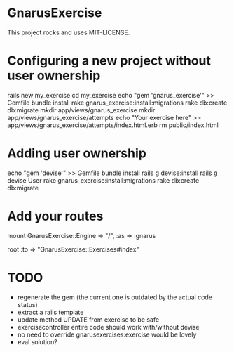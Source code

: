 GnarusExercise
==============

This project rocks and uses MIT-LICENSE.

Configuring a new project without user ownership
================================================

rails new my_exercise
cd my_exercise
echo "gem 'gnarus_exercise'" >> Gemfile
bundle install
rake gnarus_exercise:install:migrations
rake db:create db:migrate
mkdir app/views/gnarus_exercise
mkdir app/views/gnarus_exercise/attempts
echo "Your exercise here" >> app/views/gnarus_exercise/attempts/index.html.erb
rm public/index.html

Adding user ownership
=====================

echo "gem 'devise'" >> Gemfile
bundle install
rails g devise:install
rails g devise User
rake gnarus_exercise:install:migrations
rake db:create db:migrate

Add your routes
===============

mount GnarusExercise::Engine => "/", :as => :gnarus

root :to => "GnarusExercise::Exercises#index"


TODO
====

- regenerate the gem (the current one is outdated by the actual code status)
- extract a rails template
- update method UPDATE from exercise to be safe
- exercisecontroller entire code should work with/without devise
- no need to override gnarusexercises:exercise would be lovely
- eval solution?

